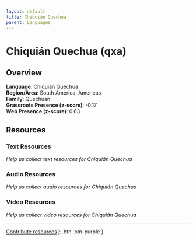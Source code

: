 ```yaml
---
layout: default
title: Chiquián Quechua
parent: Languages
---
```


# Chiquián Quechua (qxa)

## Overview

**Language**: Chiquián Quechua  
**Region/Area**: South America, Americas  
**Family**: Quechuan  
**Grassroots Presence (z-score)**: -0.17  
**Web Presence (z-score)**: 0.63  

## Resources

### Text Resources
*Help us collect text resources for Chiquián Quechua*

### Audio Resources
*Help us collect audio resources for Chiquián Quechua*

### Video Resources
*Help us collect video resources for Chiquián Quechua*

---

[Contribute resources](https://forms.office.com/e/1SfLJx3u1r){: .btn .btn-purple }
